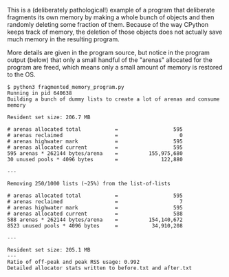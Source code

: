 This is a (deliberately pathological!) example of a program that deliberate
fragments its own memory by making a whole bunch of objects and then randomly
deleting some fraction of them. Because of the way CPython keeps track of
memory, the deletion of those objects does not actually save much memory in
the resulting program.

More details are given in the program source, but notice in the program output
(below) that only a small handful of the "arenas" allocated for the program are
freed, which means only a small amount of memory is restored to the OS.

```
$ python3 fragmented_memory_program.py
Running in pid 640638
Building a bunch of dummy lists to create a lot of arenas and consume memory

Resident set size: 206.7 MB

# arenas allocated total           =                  595
# arenas reclaimed                 =                    0
# arenas highwater mark            =                  595
# arenas allocated current         =                  595
595 arenas * 262144 bytes/arena    =          155,975,680
30 unused pools * 4096 bytes       =              122,880

---

Removing 250/1000 lists (~25%) from the list-of-lists

# arenas allocated total           =                  595
# arenas reclaimed                 =                    7
# arenas highwater mark            =                  595
# arenas allocated current         =                  588
588 arenas * 262144 bytes/arena    =          154,140,672
8523 unused pools * 4096 bytes     =           34,910,208

---

Resident set size: 205.1 MB
---
Ratio of off-peak and peak RSS usage: 0.992
Detailed allocator stats written to before.txt and after.txt
```
